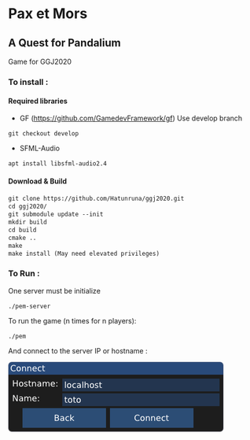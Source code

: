 # Pax et Mors
 ## A Quest for Pandalium
Game for GGJ2020

### To install :

#### Required libraries

- GF (https://github.com/GamedevFramework/gf)
Use develop branch
```
git checkout develop
```

- SFML-Audio
```
apt install libsfml-audio2.4
```

#### Download & Build
```
git clone https://github.com/Hatunruna/ggj2020.git
cd ggj2020/
git submodule update --init
mkdir build
cd build
cmake ..
make
make install (May need elevated privileges)
```

### To Run :

One server must be initialize
```
./pem-server
```
To run the game (n times for n players):
```
./pem
```
And connect to the server IP or hostname :

![alt text](Misc/LoginServer.png "Connexion window")
